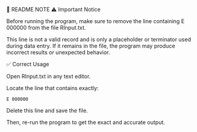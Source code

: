 📝 README NOTE
⚠️ Important Notice

Before running the program, make sure to remove the line containing E 000000 from the file RInput.txt.

This line is not a valid record and is only a placeholder or terminator used during data entry.
If it remains in the file, the program may produce incorrect results or unexpected behavior.

✅ Correct Usage

Open RInput.txt in any text editor.

Locate the line that contains exactly:

```E 000000```

Delete this line and save the file.

Then, re-run the program to get the exact and accurate output.